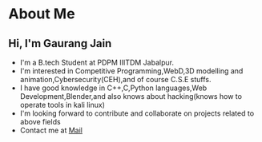 # About Me
## Hi, I'm Gaurang Jain
<ul>
  <li>I'm a B.tech Student at PDPM IIITDM Jabalpur.</li>
  <li>I'm interested in Competitive Programming,WebD,3D modelling and animation,Cybersecurity(CEH),and of course C.S.E stuffs.</li>
  <li>I have good knowledge in C++,C,Python languages,Web Development,Blender,and also knows about hacking(knows how to operate tools in kali linux)</li>
  <li>I'm looking forward to contribute and collaborate on projects related to above fields</li>
  <li>Contact me at <a href="mailto:gjboxer19122001@gmail.com">Mail</a></li>
 </ul>
